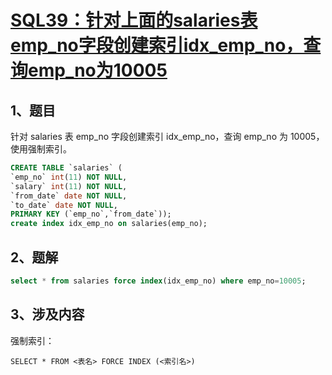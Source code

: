 # [SQL39：针对上面的salaries表emp_no字段创建索引idx_emp_no，查询emp_no为10005](https://www.nowcoder.com/practice/f9fa9dc1a1fc4130b08e26c22c7a1e5f?tpId=82&&tqId=29807&rp=1&ru=/ta/sql&qru=/ta/sql/question-ranking)

## 1、题目

针对 salaries 表 emp_no 字段创建索引 idx_emp_no，查询 emp_no 为 10005，使用强制索引。

```sql
CREATE TABLE `salaries` (
`emp_no` int(11) NOT NULL,
`salary` int(11) NOT NULL,
`from_date` date NOT NULL,
`to_date` date NOT NULL,
PRIMARY KEY (`emp_no`,`from_date`));
create index idx_emp_no on salaries(emp_no);
```

## 2、题解


```sql
select * from salaries force index(idx_emp_no) where emp_no=10005;
```

## 3、涉及内容

强制索引：

	SELECT * FROM <表名> FORCE INDEX (<索引名>)